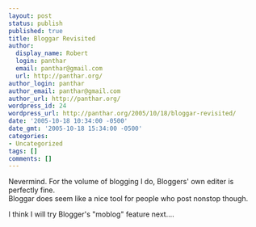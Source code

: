 ```yaml
---
layout: post
status: publish
published: true
title: Bloggar Revisited
author:
  display_name: Robert
  login: panthar
  email: panthar@gmail.com
  url: http://panthar.org/
author_login: panthar
author_email: panthar@gmail.com
author_url: http://panthar.org/
wordpress_id: 24
wordpress_url: http://panthar.org/2005/10/18/bloggar-revisited/
date: '2005-10-18 10:34:00 -0500'
date_gmt: '2005-10-18 15:34:00 -0500'
categories:
- Uncategorized
tags: []
comments: []
---
```

<p>Nevermind.  For the volume of blogging I do, Bloggers' own editer is perfectly fine.<br />
Bloggar does seem like a nice tool for people who post nonstop though.</p>
<p>I think I will try Blogger's "moblog" feature next....</p>

